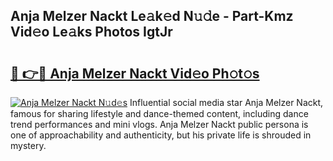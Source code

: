 ## Anja Melzer Nackt Le𝚊k𝚎d N𝚞𝚍e - Part-Kmz Vid𝚎o Le𝚊ks Photos IgtJr

# <h2><a href="http://fb4nuh.evod.top/?m=Anja+Melzer+Nackt">🔗 👉🔴 Anja Melzer Nackt Vid𝚎o Ph𝚘t𝚘s</a></h2>

[![Anja Melzer Nackt N𝚞d𝚎s](https://i.imgur.com/8V9OHl7.gif)](http://fb4nuh.evod.top/?m=Anja+Melzer+Nackt)
Influential social media star Anja Melzer Nackt, famous for sharing lifestyle and dance-themed content, including dance trend performances and mini vlogs. Anja Melzer Nackt public persona is one of approachability and authenticity, but his private life is shrouded in mystery. 

